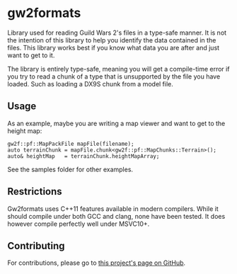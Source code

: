 gw2formats==========Library used for reading Guild Wars 2's files in a type-safe manner. It is not the intention of this library to help you identify the data contained in the files. This library works best if youknow what data you are after and just want to get to it.The library is entirely type-safe, meaning you will get a compile-time error if you try to read achunk of a type that is unsupported by the file you have loaded. Such as loading a DX9S chunk froma model file.Usage-----As an example, maybe you are writing a map viewer and want to get to the height map:    gw2f::pf::MapPackFile mapFile(filename);    auto terrainChunk = mapFile.chunk<gw2f::pf::MapChunks::Terrain>();    auto& heightMap   = terrainChunk.heightMapArray;See the samples folder for other examples.Restrictions------------Gw2formats uses C++11 features available in modern compilers. While it should compile under both GCC and clang, none have been tested. It does however compile perfectly well under MSVC10+.Contributing------------For contributions, please go to [this project's page on GitHub](https://github.com/rhoot/gw2formats).